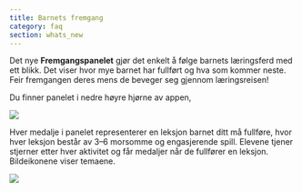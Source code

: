 ```yaml
---
title: Barnets fremgang
category: faq
section: whats_new
---
```

Det nye **Fremgangspanelet** gjør det enkelt å følge barnets læringsferd med ett blikk. Det viser hvor mye barnet har fullført og hva som kommer neste. Feir fremgangen deres mens de beveger seg gjennom læringsreisen!


Du finner panelet i nedre høyre hjørne av appen,


  
![](https://help.studycat.com/hc/article_attachments/40392758902553)


 


Hver medalje i panelet representerer en leksjon barnet ditt må fullføre, hvor hver leksjon består av 3–6 morsomme og engasjerende spill. Elevene tjener stjerner etter hver aktivitet og får medaljer når de fullfører en leksjon. Bildeikonene viser temaene.


 


![](https://help.studycat.com/hc/article_attachments/40392758904601)